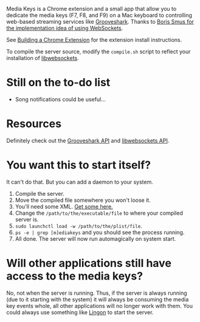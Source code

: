 Media Keys is a Chrome extension and a small app that allow you to dedicate the media keys (F7, F8, and F9) on a Mac keyboard to controlling web-based streaming services like [Grooveshark](http://grooveshark.com). Thanks to [Boris Smus for the implementation idea of using WebSockets](http://smus.com/chrome-media-keys-revisited/).

See [Building a Chrome Extension](http://developer.chrome.com/extensions/getstarted.html#unpacked) for the extension install instructions.

To compile the server source, modify the `compile.sh` script to reflect your installation of [libwebsockets](http://libwebsockets.org/).

Still on the to-do list
=======================

* Song notifications could be useful...

Resources
=========

Definitely check out the [Grooveshark API](http://grooveshark.com/GroovesharkAPI.html) and [libwebsockets API](http://libwebsockets.org/libwebsockets-api-doc.html).

You want this to start itself?
==============================

It can't do that. But you can add a daemon to your system.

1. Compile the server.
2. Move the compiled file somewhere you won't loose it.
3. You'll need some XML. [Get some here.](https://gist.github.com/whymarrh/4965481)
4. Change the `/path/to/the/executable/file` to where your compiled server is.
5. `sudo launchctl load -w /path/to/the/plist/file`.
6. `ps -e | grep [m]ediakeys` and you should see the process running.
7. All done. The server will now run automagically on system start.

Will other applications still have access to the media keys?
============================================================

No, not when the server is running. Thus, if the server is always running (due to it starting with the system) it will always be consuming the media key events whole, all other applications will no longer work with them. You could always use something like [Lingon](http://www.peterborgapps.com/lingon/) to start the server.
